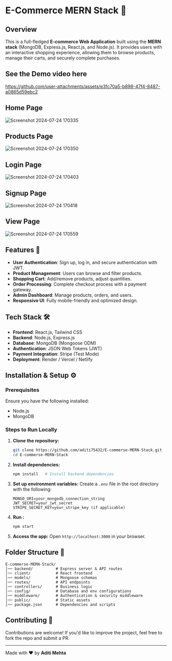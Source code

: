 # E-Commerce MERN Stack 🛒

## Overview
This is a full-fledged **E-commerce Web Application** built using the **MERN stack** (MongoDB, Express.js, React.js, and Node.js). It provides users with an interactive shopping experience, allowing them to browse products, manage their carts, and securely complete purchases.


## See the Demo video here

https://github.com/user-attachments/assets/e3fc70a5-b898-47f4-8487-a0865d59ebc2



<h2>Home Page</h2>

![Screenshot 2024-07-24 170335](https://github.com/user-attachments/assets/c96d5864-62e9-4cd8-b1c3-49e9f0472bf6)


<h2>Products Page</h2>


![Screenshot 2024-07-24 170350](https://github.com/user-attachments/assets/3cde59f3-cebf-41af-b9c0-181813476fa4)

<h2>Login Page</h2>


![Screenshot 2024-07-24 170403](https://github.com/user-attachments/assets/8741fb0b-b1ac-4b7c-a880-8a31bbef3849)

<h2>Signup Page</h2>


![Screenshot 2024-07-24 170418](https://github.com/user-attachments/assets/404c9725-2df1-47f3-a035-413c7c19d4f6)


<h2>View Page</h2>

![Screenshot 2024-07-24 170559](https://github.com/user-attachments/assets/b4e15e55-61db-4515-bdc5-665af78f3ace)



## Features 🚀
- **User Authentication**: Sign up, log in, and secure authentication with JWT.
- **Product Management**: Users can browse and filter products.
- **Shopping Cart**: Add/remove products, adjust quantities.
- **Order Processing**: Complete checkout process with a payment gateway.
- **Admin Dashboard**: Manage products, orders, and users.
- **Responsive UI**: Fully mobile-friendly and optimized design.

## Tech Stack 🛠️
- **Frontend**: React.js, Tailwind CSS
- **Backend**: Node.js, Express.js
- **Database**: MongoDB (Mongoose ODM)
- **Authentication**: JSON Web Tokens (JWT)
- **Payment Integration**: Stripe (Test Mode)
- **Deployment**: Render / Vercel / Netlify

## Installation & Setup ⚙️
### Prerequisites
Ensure you have the following installed:
- Node.js
- MongoDB

### Steps to Run Locally
1. **Clone the repository:**
   ```sh
   git clone https://github.com/aditi75432/E-commerse-MERN-Stack.git
   cd E-commerse-MERN-Stack
   ```
2. **Install dependencies:**
   ```sh
   npm install   # Install backend dependencies
   ```
3. **Set up environment variables:** Create a `.env` file in the root directory with the following:
   ```env
   MONGO_URI=your_mongodb_connection_string
   JWT_SECRET=your_jwt_secret
   STRIPE_SECRET_KEY=your_stripe_key (if applicable)
   ```
4. **Run :**
   ```sh
   npm start
   ```

5. **Access the app:** Open `http://localhost:3000` in your browser.

## Folder Structure 📁
```
E-commerse-MERN-Stack/
│── backend/          # Express server & API routes
│── client/           # React frontend
│── models/           # Mongoose schemas
│── routes/           # API endpoints
│── controllers/      # Business logic
│── config/           # Database and env configurations
│── middleware/       # Authentication & security middleware
│── public/           # Static assets
│── package.json      # Dependencies and scripts
```


## Contributing 🤝
Contributions are welcome! If you'd like to improve the project, feel free to fork the repo and submit a PR.



---
Made with ❤️ by **Aditi Mehta**

